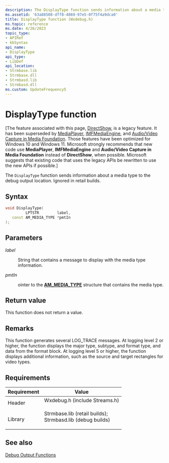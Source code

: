 ```yaml
---
description: The DisplayType function sends information about a media type to the debug output location. Ignored in retail builds.
ms.assetid: '63a88508-dff8-4869-97e5-0f75f4a9dca0'
title: DisplayType function (Wxdebug.h)
ms.topic: reference
ms.date: 4/26/2023
topic_type: 
- APIRef
- kbSyntax
api_name: 
- DisplayType
api_type: 
- LibDef
api_location: 
- Strmbase.lib
- Strmbase.dll
- Strmbasd.lib
- Strmbasd.dll
ms.custom: UpdateFrequency5
---
```


# DisplayType function

\[The feature associated with this page, [DirectShow](/windows/win32/directshow/directshow), is a legacy feature. It has been superseded by [MediaPlayer](/uwp/api/Windows.Media.Playback.MediaPlayer), [IMFMediaEngine](/windows/win32/api/mfmediaengine/nn-mfmediaengine-imfmediaengine), and [Audio/Video Capture in Media Foundation](windows/win32/medfound/audio-video-capture-in-media-foundation). Those features have been optimized for Windows 10 and Windows 11. Microsoft strongly recommends that new code use **MediaPlayer**, **IMFMediaEngine** and **Audio/Video Capture in Media Foundation** instead of **DirectShow**, when possible. Microsoft suggests that existing code that uses the legacy APIs be rewritten to use the new APIs if possible.\]

The `DisplayType` function sends information about a media type to the debug output location. Ignored in retail builds.

## Syntax


```C++
void DisplayType(
         LPTSTR        label,
   const AM_MEDIA_TYPE *pmtIn
);
```



## Parameters

<dl> <dt>

*label* 
</dt> <dd>

String that contains a message to display with the media type information.

</dd> <dt>

*pmtIn* 
</dt> <dd>

ointer to the [**AM\_MEDIA\_TYPE**](/windows/win32/api/strmif/ns-strmif-am_media_type) structure that contains the media type.

</dd> </dl>

## Return value

This function does not return a value.

## Remarks

This function generates several LOG\_TRACE messages. At logging level 2 or higher, the function displays the major type, subtype, and format type, and data from the format block. At logging level 5 or higher, the function displays additional information, such as the source and target rectangles for video types.

## Requirements



| Requirement | Value |
|--------------------|--------------------------------------------------------------------------------------------------------------------------------------------------------------------------------------------|
| Header<br/>  | <dl> <dt>Wxdebug.h (include Streams.h)</dt> </dl>                                                                                   |
| Library<br/> | <dl> <dt>Strmbase.lib (retail builds); </dt> <dt>Strmbasd.lib (debug builds)</dt> </dl> |



## See also

<dl> <dt>

[Debug Output Functions](debug-output-functions.md)
</dt> </dl>

 

 




